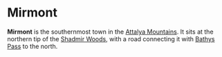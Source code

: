 # Mirmont

**Mirmont** is the southernmost town in the [Attalya Mountains](../../ch-1-welcome-to-mote/esterfell/lenya/attalya-mountains/attalya-mountains.md). It sits at the northern tip of the [Shadmir Woods](../../ch-1-welcome-to-mote/esterfell/lenya/shadmir-woods.md), with a road connecting it with [Bathys Pass](bathys-pass.md) to the north.
